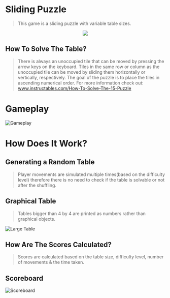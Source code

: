 # Sliding Puzzle
> This game is a sliding puzzle with variable table sizes.

<p align="center">
  <img src="https://github.com/MiaadKimiagari/Sliding-Puzzle/blob/main/screenshots/title.jpg" />
</p>

## How To Solve The Table?
> There is always an unoccupied tile that can be moved by pressing the arrow keys on the keyboard. Tiles in the same row or column as the unoccupied tile can be moved by sliding them horizontally or vertically, respectively. The goal of the puzzle is to place the tiles in ascending numerical order.
For more information check out: www.instructables.com/How-To-Solve-The-15-Puzzle

# Gameplay
![Gameplay](https://github.com/MiaadKimiagari/Sliding-Puzzle/blob/main/screenshots/gameplay.gif)

# How Does It Work?
## Generating a Random Table
> Player movements are simulated multiple times(based on the difficulty level) therefore there is no need to check if the table is solvable or not after the shuffling.

## Graphical Table
> Tables bigger than 4 by 4 are printed as numbers rather than graphical objects.

![Large Table](https://github.com/MiaadKimiagari/Sliding-Puzzle/blob/main/screenshots/largeTable.jpg)

## How Are The Scores Calculated?
> Scores are calculated based on the table size, difficulty level, number of movements & the time taken.

## Scoreboard
![Scoreboard](https://github.com/MiaadKimiagari/Sliding-Puzzle/blob/main/screenshots/scoreboard.jpg)
